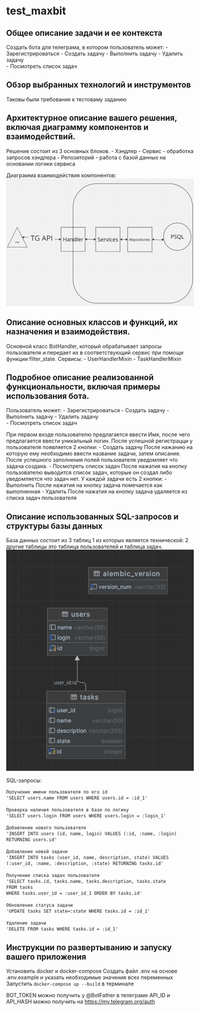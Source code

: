 # test_maxbit

## Общее описание задачи и ее контекста
Создать бота для телеграма, в котором пользователь может:
    - Зарегистрироваться
    - Создать задачу
    - Выполнить задачу
    - Удалить задачу    
    - Посмотреть список задач

## Обзор выбранных технологий и инструментов
Таковы были требования к тестоваму заданию

## Архитектурное описание вашего решения, включая диаграмму компонентов и взаимодействий.
Решение состоит из 3 основных блоков.
    - Хэндлер
    - Сервис - обработка запросов хэндлера
    - Репозиторий - работа с базой данных на основании логики сервиса

Диаграмма взаимодействия компонентов:
![Диаграмма.png](img_2.png)

## Описание основных классов и функций, их назначения и взаимодействия.
Основной класс BotHandler,
который обрабатывает запросы пользователя и передает их в соответствующий сервис при помощи функции filter_state.
Сервисы:
    - UserHandlerMixin
    - TaskHandlerMixin

## Подробное описание реализованной функциональности, включая примеры использования бота.
Пользователь может:
    - Зарегистрироваться
    - Создать задачу
    - Выполнить задачу
    - Удалить задачу    
    - Посмотреть список задач

При первом входе пользователю предлагается ввести Имя, после чего предлагается ввести уникальный логин.
После успешной регистрацци у пользователя появляется 2 кнопки:
    - Создать задачу
        После нажанию на которую ему необходимо ввести название задачи, затем описание.
        После успешного заполнения полей пользователя уведомляет что задача создана.
    - Посмотреть список задач
        После нажатия на кнопку пользователю выводится список задач, которые он создал либо уведомляется что задач нет.
        У каждой задачи есть 2 кнопки:
            - Выполнить
                После нажатия на кнопку задача помечается как выполненная
            - Удалить
                После нажатия на кнопку задача удаляется из списка задач пользователя

## Описание использованных SQL-запросов и структуры базы данных
База данных состоит из 3 таблиц 1 из которых является технической:
2 другие таблицы это таблица пользователей и таблица задач.
![DDL.png](img_1.png)

SQL-запросы:
    
    Получение имени пользователя по его id    
    'SELECT users.name FROM users WHERE users.id = :id_1'
    
    Проверка наличия пользователя в базе по логину
    'SELECT users.login FROM users WHERE users.login = :login_1'
    
    Добавление нового пользователя
    'INSERT INTO users (id, name, login) VALUES (:id, :name, :login) RETURNING users.id'
    
    Добавление новой задачи
    'INSERT INTO tasks (user_id, name, description, state) VALUES (:user_id, :name, :description, :state) RETURNING tasks.id'
    
    Получение списка задач пользователя
    'SELECT tasks.id, tasks.name, tasks.description, tasks.state 
    FROM tasks 
    WHERE tasks.user_id = :user_id_1 ORDER BY tasks.id'
    
    Обновление статуса задачи
    'UPDATE tasks SET state=:state WHERE tasks.id = :id_1'
    
    Удаление задачи
    'DELETE FROM tasks WHERE tasks.id = :id_1'

##  Инструкции по развертыванию и запуску вашего приложения
Установить docker и docker-compose
Создать файл .env на основе .env.example и указать необходимые значения всех переменных
Запустить ```docker-compose up --build``` в терминале

BOT_TOKEN можно получить у @BotFather в телеграме
API_ID и API_HASH можно получить на https://my.telegram.org/auth